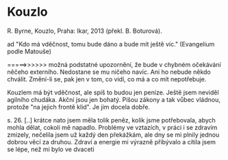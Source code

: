 # Kouzlo

R. Byrne, Kouzlo, Praha: Ikar, 2013 (překl. B. Boturová).

ad "Kdo má vděčnost, tomu bude dáno a bude mít ještě víc."
(Evangelium podle Matouše)

=====>>>>>> možná podstatné upozornění, že bude v chybném očekávání něčeho externího.
Nedostane se mu ničeho navíc. Ani ho nebude někdo chválit.
Změní-li se, pak jen v tom, co vidí, co má a co mít nepotřebuje.



Kouzlem má být vděčnost, ale spíš to budou jen peníze.
Ještě jsem neviděl agilního chudáka. Akční jsou jen bohatý. Píšou zákony a tak vůbec vládnou, protože "na jejich frontě klid".
Je jim docela dobře.

s. 26.
[..] krátce nato jsem měla tolik peněz, kolik jsme potřebovala,
abych mohla dělat, cokoli mě napadlo. Problémy ve vztazích,
v práci i se zdravím zmizely, nečelila jsem už každý den překážkám,
ale dny se mi plnily jednou dobrou věcí za druhou. Zdraví a energie
mi výrazně přibývalo a cítila jsem se lépe, než mi bylo ve dvaceti

